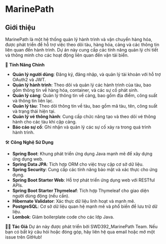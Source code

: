 # MarinePath

## Giới thiệu

MarinePath là một hệ thống quản lý hành trình và vận chuyển hàng hóa, được phát triển để hỗ trợ việc theo dõi tàu, hàng hóa, cảng và các thông tin liên quan đến hành trình. Dự án này cung cấp các tính năng quản lý chi tiết và thông minh cho các hoạt động liên quan đến vận tải biển.

🚀 **Tính Năng Chính**
- **Quản lý người dùng**: Đăng ký, đăng nhập, và quản lý tài khoản với hỗ trợ OAuth2 và JWT.
- **Quản lý hành trình**: Theo dõi và quản lý các hành trình của tàu, bao gồm thông tin về hàng hóa, container, và các sự cố phát sinh.
- **Quản lý cảng**: Quản lý thông tin về cảng, bao gồm địa điểm, công suất và thông tin liên lạc.
- **Quản lý tàu**: Theo dõi thông tin về tàu, bao gồm mã tàu, tên, công suất và trạng thái hiện tại.
- **Quản lý vé thông hành**: Cung cấp chức năng tạo và theo dõi vé thông hành cho các tàu khi cập cảng.
- **Báo cáo sự cố**: Ghi nhận và quản lý các sự cố xảy ra trong quá trình hành trình.

🛠️ **Công Nghệ Sử Dụng**
- **Spring Boot**: Khung phát triển ứng dụng Java mạnh mẽ để xây dựng ứng dụng web.
- **Spring Data JPA**: Tích hợp ORM cho việc truy cập cơ sở dữ liệu.
- **Spring Security**: Cung cấp các tính năng bảo mật và xác thực cho ứng dụng.
- **Spring Boot Starter Web**: Hỗ trợ phát triển ứng dụng web với RESTful APIs.
- **Spring Boot Starter Thymeleaf**: Tích hợp Thymeleaf cho giao diện người dùng động (nếu cần).
- **Hibernate Validator**: Xác thực dữ liệu linh hoạt và mạnh mẽ.
- **PostgreSQL**: Cơ sở dữ liệu quan hệ mạnh mẽ và phổ biến để lưu trữ dữ liệu.
- **Lombok**: Giảm boilerplate code cho các lớp Java.

👨‍💻 **Tác Giả**
Dự án này được phát triển bởi SWD392_MarinePath Team. Nếu bạn có bất kỳ câu hỏi hoặc đóng góp, hãy liên hệ qua email hoặc mở một issue trên GitHub!


